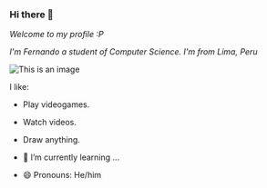 ### Hi there 👀

*Welcome to my profile :P*

*I'm Fernando a student of Computer Science. I'm  from Lima, Peru*

![This is an image](https://f.rpp-noticias.io/2020/02/29/mac-907326mp4_907327.png)

I like:
- Play videogames.
- Watch videos.
- Draw anything.

- 🌱 I’m currently learning ...
- 😄 Pronouns: He/him
<!--
**RandoKO/RandoKO** is a ✨ _special_ ✨ repository because its `README.md` (this file) appears on your GitHub profile.

Here are some ideas to get you started:

- 🔭 I’m currently working on ...
- 🌱 I’m currently learning ...
- 👯 I’m looking to collaborate on ...
- 🤔 I’m looking for help with ...
- 💬 Ask me about ...
- 📫 How to reach me: ...
- 😄 Pronouns: ...
- ⚡ Fun fact: ...
-->
